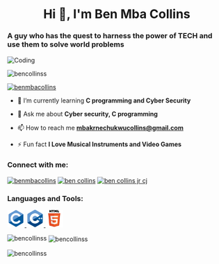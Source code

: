 <h1 align="center">Hi 👋, I'm Ben Mba Collins</h1>
<h3 align="Left">A guy who has the quest to harness the power of TECH and use them to solve world problems</h3>
<img align="center" alt="Coding" width="500" src="https://www.freecodecamp.org/news/content/images/2022/11/hire-full-stack-developers1546507474317-1.gif">

<p align="left"> <img src="https://komarev.com/ghpvc/?username=bencollinss&label=Profile%20views&color=0e75b6&style=flat" alt="bencollinss" /> </p>

<p align="left"> <a href="https://twitter.com/benmbacollins" target="blank"><img src="https://img.shields.io/twitter/follow/benmbacollins?logo=twitter&style=for-the-badge" alt="benmbacollins" /></a> </p>

- 🌱 I’m currently learning **C programming and Cyber Security**

- 💬 Ask me about **Cyber security, C programming**

- 📫 How to reach me **mbakrnechukwucollins@gmail.com**

- ⚡ Fun fact **I Love Musical Instruments and Video Games**

<h3 align="left">Connect with me:</h3>
<p align="left">
<a href="https://twitter.com/benmbacollins" target="blank"><img align="center" src="https://raw.githubusercontent.com/rahuldkjain/github-profile-readme-generator/master/src/images/icons/Social/twitter.svg" alt="benmbacollins" height="30" width="40" /></a>
<a href="https://linkedin.com/in/ben collins" target="blank"><img align="center" src="https://raw.githubusercontent.com/rahuldkjain/github-profile-readme-generator/master/src/images/icons/Social/linked-in-alt.svg" alt="ben collins" height="30" width="40" /></a>
<a href="https://fb.com/ben collins jr cj" target="blank"><img align="center" src="https://raw.githubusercontent.com/rahuldkjain/github-profile-readme-generator/master/src/images/icons/Social/facebook.svg" alt="ben collins jr cj" height="30" width="40" /></a>
</p>

<h3 align="left">Languages and Tools:</h3>
<p align="left"> <a href="https://www.cprogramming.com/" target="_blank" rel="noreferrer"> <img src="https://raw.githubusercontent.com/devicons/devicon/master/icons/c/c-original.svg" alt="c" width="40" height="40"/> </a> <a href="https://www.w3schools.com/cpp/" target="_blank" rel="noreferrer"> <img src="https://raw.githubusercontent.com/devicons/devicon/master/icons/cplusplus/cplusplus-original.svg" alt="cplusplus" width="40" height="40"/> </a> <a href="https://www.w3.org/html/" target="_blank" rel="noreferrer"> <img src="https://raw.githubusercontent.com/devicons/devicon/master/icons/html5/html5-original-wordmark.svg" alt="html5" width="40" height="40"/> </a> </p>

<p><img align="left" src="https://github-readme-stats.vercel.app/api/top-langs?username=bencollinss&show_icons=true&locale=en&layout=compact" alt="bencollinss" /></p>

<p>&nbsp;<img align="center" src="https://github-readme-stats.vercel.app/api?username=bencollinss&show_icons=true&locale=en" alt="bencollinss" /></p>

<p><img align="center" src="https://github-readme-streak-stats.herokuapp.com/?user=bencollinss&" alt="bencollinss" /></p>
